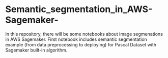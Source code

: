 # Semantic_segmentation_in_AWS-Sagemaker-

In this repository, there will be some notebooks about image segmenations in AWS Sagemaker. First notebook includes semantic segmentation example (from data preprocessing to deploying) for Pascal Dataset with Sagemaker built-in algorithm. 

